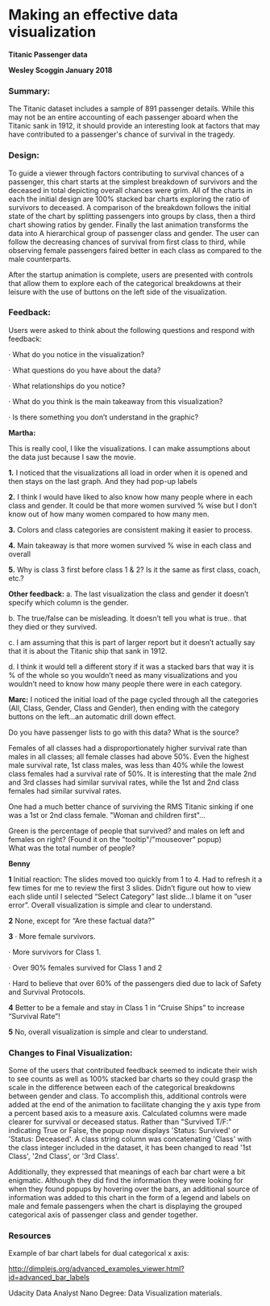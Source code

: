 # Making an effective data visualization
**Titanic Passenger data**

**Wesley Scoggin January 2018**

### Summary:
The Titanic dataset includes a sample of 891 passenger details. While this may not be an entire accounting of each passenger aboard when the Titanic sank in 1912, it should provide an interesting look at factors that may have contributed to a passenger's chance of survival in the tragedy.

### Design:
To guide a viewer through factors contributing to survival chances of a passenger, this chart starts at the simplest breakdown of survivors and the deceased in total depicting overall chances were grim. All of the charts in each the initial design are 100% stacked bar charts exploring the ratio of survivors to deceased. A comparison of the breakdown follows the initial state of the chart by splitting passengers into groups by class, then a third chart showing ratios by gender. Finally the last animation transforms the data into A hierarchical group of passenger class and gender. The user can follow the decreasing chances of survival from first class to third, while observing female passengers faired better in each class as compared to the male counterparts.

After the startup animation is complete, users are presented with controls that allow them to explore each of the categorical breakdowns at their leisure with the use of buttons on the left side of the visualization.

### Feedback:
Users were asked to think about the following questions and respond with feedback:

· What do you notice in the visualization?

· What questions do you have about the data?

· What relationships do you notice?

· What do you think is the main takeaway from this visualization?

· Is there something you don’t understand in the graphic?

**Martha:**

This is really cool, I like the visualizations. I can make assumptions about the data just because I saw the movie.

**1.** I noticed that the visualizations all load in order when it is opened and then stays on the last graph. And they had pop-up labels

**2.** I think I would have liked to also know how many people where in each class and gender. It could be that more women survived % wise but I don’t know out of how many women compared to how many men.

**3.** Colors and class categories are consistent making it easier to process.

**4.** Main takeaway is that more women survived % wise in each class and overall

**5.** Why is class 3 first before class 1 & 2? Is it the same as first class, coach, etc.?

**Other feedback:**
a. The last visualization the class and gender it doesn’t specify which column is the gender.

b. The true/false can be misleading. It doesn’t tell you what is true.. that they died or they survived.

c. I am assuming that this is part of larger report but it doesn’t actually say that it is about the Titanic ship that sank in 1912.

d. I think it would tell a different story if it was a stacked bars that way it is  % of the whole so you wouldn’t need as many visualizations and you wouldn’t need to know how many people there were in each category.

**Marc:**
I noticed the initial load of the page cycled through all the categories (All, Class, Gender, Class and Gender), then ending with the category buttons on the left...an automatic drill down effect.

Do you have passenger lists to go with this data?  What is the source?

Females of all classes had a disproportionately higher survival rate than males in all classes; all female classes had above 50%.  Even the highest male survival rate, 1st class males, was less than 40% while the lowest class females had a survival rate of 50%.  It is interesting that the male 2nd and 3rd classes had similar survival rates, while the 1st and 2nd class females had similar survival rates.  

One had a much better chance of surviving the RMS Titanic sinking if one was a 1st or 2nd class female.  "Woman and children first"...

Green is the percentage of people that survived? and males on left and females on right? (Found it on the "tooltip"/"mouseover" popup)  
What was the total number of people?

**Benny**

**1** Initial reaction: The slides moved too quickly from 1 to 4. Had to refresh it a few times for me to review the first 3 slides. Didn’t figure out how to view each slide until I selected
“Select Category” last slide…I blame it on ”user error”. Overall visualization is simple and clear to understand.

**2** None, except for “Are these factual data?”

**3**
  · More female survivors.

  · More survivors for Class 1.

  · Over 90% females survived for Class 1 and 2

  · Hard to believe that over 60% of the passengers died due to lack of Safety and Survival Protocols.

**4** Better to be a female and stay in Class 1 in “Cruise Ships” to increase “Survival Rate”!

**5** No, overall visualization is simple and clear to understand.


### Changes to Final Visualization:
Some of the users that contributed feedback seemed to indicate their wish to see counts as well as 100% stacked bar charts so they could grasp the scale in the difference between each of the categorical breakdowns between gender and class. To accomplish this, additional controls were added at the end of the animation to facilitate changing the y axis type from a percent based axis to a measure axis. Calculated columns were made clearer for survival or deceased status. Rather than "Survived T/F:" indicating True or False, the popup now displays 'Status: Survived' or 'Status: Deceased'. A class string column was concatenating 'Class' with the class integer included in the dataset, it has been changed to read '1st Class', '2nd Class', or '3rd Class'.

Additionally, they expressed that meanings of each bar chart were a bit enigmatic. Although they did find the information they were looking for when they found popups by hovering over the bars, an additional source of information was added to this chart in the form of a legend and labels on male and female passengers when the chart is displaying the grouped categorical axis of passenger class and gender together.

### Resources
Example of bar chart labels for dual categorical x axis:

http://dimplejs.org/advanced_examples_viewer.html?id=advanced_bar_labels

Udacity Data Analyst Nano Degree: Data Visualization materials.
